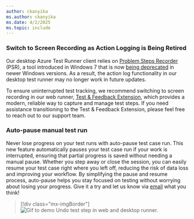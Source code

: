 ```yaml
---
author: ckanyika
ms.author: ckanyika
ms.date: 4/2/2025
ms.topic: include
---
```


### Switch to Screen Recording as Action Logging is Being Retired

Our desktop Azure Test Runner client relies on [Problem Steps Recorder](https://support.microsoft.com/windows/record-steps-to-reproduce-a-problem-46582a9b-620f-2e36-00c9-04e25d784e47) (PSR), a tool introduced in Windows 7 that is now [being deprecated](https://support.microsoft.com/windows/steps-recorder-deprecation-a64888d7-8482-4965-8ce3-25fb004e975f) in newer Windows versions. As a result, the action log functionality in our desktop test runner may no longer work in future updates. 

To ensure uninterrupted test tracking, we recommend switching to screen recording in our web runner, [Test & Feedback Extension](https://marketplace.visualstudio.com/items?itemName=ms.vss-exploratorytesting-web), which provides a modern, reliable way to capture and manage test steps. If you need assistance transitioning to the Test & Feedback Extension, please feel free to reach out to our support team.

### Auto-pause manual test run 

Never lose progress on your test runs with auto-pause test case run. This new feature automatically pauses your test case run if your work is interrupted, ensuring that partial progress is saved without needing a manual pause. Whether you step away or close the session, you can easily resume your test case right where you left off, reducing the risk of data loss and improving your workflow. By simplifying the pause and resume process, auto-pause helps you stay focused on testing without worrying about losing your progress. Give it a try and let us know via [email](mailto:adocustomerfeedback@service.microsoft.com) what you think!

> [!div class="mx-imgBorder"]
> ![Gif to demo Undo test step in web and desktop runner.](../../media/254-testplans-01.gif "gif to demo Undo test step in web and desktop runner")